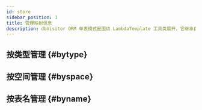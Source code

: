 ```yaml
---
id: store
sidebar_position: 1
title: 管理映射信息
description: dbVisitor ORM 单表模式是围绕 LambdaTemplate 工具类展开，它继承自 JdbcTemplate 具备后者的所有能力。
---
```



## 按类型管理 {#bytype}


## 按空间管理 {#byspace}


## 按表名管理 {#byname}